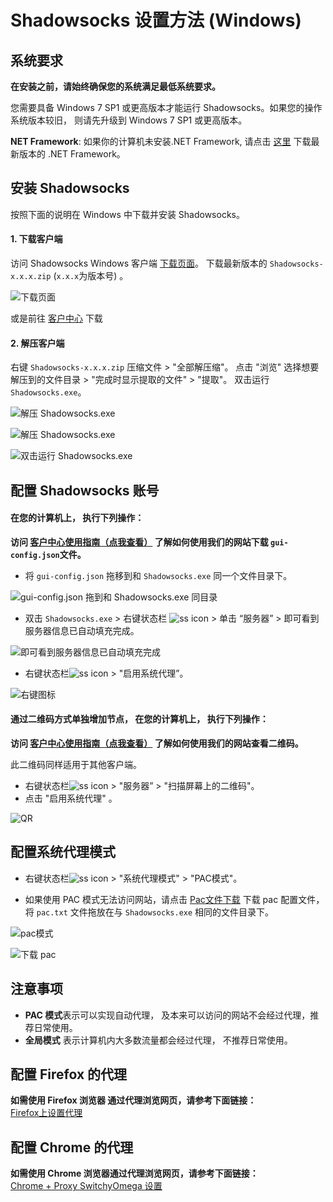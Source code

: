 # Shadowsocks 设置方法 (Windows)

## 系统要求
**在安装之前，请始终确保您的系统满足最低系统要求。**

您需要具备 Windows 7 SP1 或更高版本才能运行 Shadowsocks。如果您的操作系统版本较旧， 则请先升级到  Windows 7 SP1 或更高版本。

**NET Framework**: 如果你的计算机未安装.NET Framework, 请点击 [这里](https://www.microsoft.com/zh-tw/download/details.aspx?id=53345) 下载最新版本的 .NET Framework。

## 安装 Shadowsocks

按照下面的说明在 Windows 中下载并安装 Shadowsocks。

#### 1. 下载客户端

访问 Shadowsocks Windows 客户端 [下载页面](https://github.com/shadowsocks/shadowsocks-windows/releases)。
下载最新版本的 `Shadowsocks-x.x.x.zip`  (`x.x.x`为版本号) 。

![下载页面](files/images/win-shadowsockDownload.png)

或是前往 [客户中心](https://order.shadowsocks.ch/index.php?rp=/download/category/1/Shadowsocks-.html) 下载

#### 2. 解压客户端

右键 `Shadowsocks-x.x.x.zip` 压缩文件 > "全部解压缩"。
点击 "浏览" 选择想要解压到的文件目录 > "完成时显示提取的文件" > "提取"。
双击运行 `Shadowsocks.exe`。

![解压 Shadowsocks.exe](files/images/win-unzipSS.png)

![解压 Shadowsocks.exe](files/images/win-unzipSS2.png)

![双击运行 Shadowsocks.exe](files/images/win-doubleClickSS.png)



## 配置 Shadowsocks 账号

#### 在您的计算机上， 执行下列操作：

**访问 [客户中心使用指南（点我查看）](1-introduction-of-client-portal.md#下載配置文件) 了解如何使用我们的网站下载 `gui-config.json`文件。**

* 将 `gui-config.json` 拖移到和 `Shadowsocks.exe` 同一个文件目录下。

![gui-config.json 拖到和 Shadowsocks.exe 同目录](files/images/win-together.png)

* 双击 `Shadowsocks.exe` > 右键状态栏 ![ss icon](files/images/win-icon.png) >  单击 “服务器”  > 即可看到服务器信息已自动填充完成。

![即可看到服务器信息已自动填充完成](files/images/win-autofill.png)



* 右键状态栏![ss icon](files/images/win-icon.png) > "启用系统代理”。

![右键图标](files/images/win-enable.png)

#### 通过二维码方式单独增加节点， 在您的计算机上， 执行下列操作：

**访问 [客户中心使用指南（点我查看）](1-introduction-of-client-portal.md#查看節點二維碼) 了解如何使用我们的网站查看二维码。**

此二维码同样适用于其他客户端。

* 右键状态栏![ss icon](files/images/win-icon.png) > "服务器” > "扫描屏幕上的二维码"。
* 点击 "启用系统代理" 。

![QR](files/images/win-QR.png)



## 配置系统代理模式
* 右键状态栏![ss icon](files/images/win-icon.png) > "系统代理模式" > "PAC模式"。

* 如果使用 PAC 模式无法访问网站，请点击 [Pac文件下载](https://order.shadowsocks.ch/dl.php?type=d&id=14) 下载 pac 配置文件，将  `pac.txt` 文件拖放在与 `Shadowsocks.exe` 相同的文件目录下。

![pac模式](files/images/win-pac.png)

![下载 pac](files/images/win-pact.png)

## 注意事项
- **PAC 模式**表示可以实现自动代理， 及本来可以访问的网站不会经过代理，推荐日常使用。
- **全局模式** 表示计算机内大多数流量都会经过代理， 不推荐日常使用。

## 	配置 Firefox 的代理

**如需使用 Firefox 浏览器	通过代理浏览网页，请参考下面链接：**  
[Firefox上设置代理](7-1-firefox-setup-guide-cn.md)


## 配置 Chrome 的代理

**如需使用 Chrome 浏览器通过代理浏览网页，请参考下面链接：**  
[Chrome + Proxy SwitchyOmega 设置](7-2-chrome-setup-guide-cn.md)
